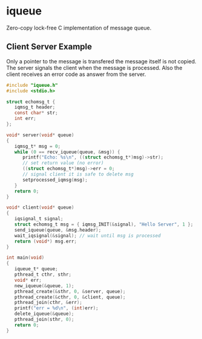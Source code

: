 iqueue
======

Zero-copy lock-free C implementation of message queue.

## Client Server Example

Only a pointer to the message is transfered the message itself
is not copied.
The server signals the client when the message is processed.
Also the client receives an error code as answer from the server.

```C
#include "iqueue.h"
#include <stdio.h>

struct echomsg_t {
   iqmsg_t header;
   const char* str;
   int err;
};

void* server(void* queue)
{
   iqmsg_t* msg = 0;
   while (0 == recv_iqueue(queue, &msg)) {
      printf("Echo: %s\n", ((struct echomsg_t*)msg)->str);
      // set return value (no error)
      ((struct echomsg_t*)msg)->err = 0;
      // signal client it is safe to delete msg
      setprocessed_iqmsg(msg);
   }
   return 0;
}

void* client(void* queue)
{
   iqsignal_t signal;
   struct echomsg_t msg = { iqmsg_INIT(&signal), "Hello Server", 1 };
   send_iqueue(queue, &msg.header);
   wait_iqsignal(&signal); // wait until msg is processed
   return (void*) msg.err;
}

int main(void)
{
   iqueue_t* queue;
   pthread_t cthr, sthr;
   void* err;
   new_iqueue(&queue, 1);
   pthread_create(&sthr, 0, &server, queue);
   pthread_create(&cthr, 0, &client, queue);
   pthread_join(cthr, &err);
   printf("err = %d\n", (int)err);
   delete_iqueue(&queue);
   pthread_join(sthr, 0);
   return 0;
}
```
